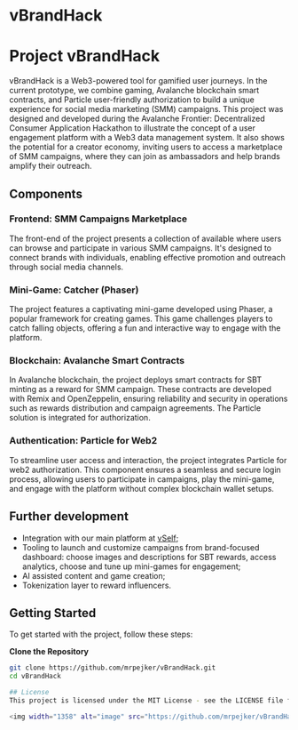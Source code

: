# vBrandHack
# Project vBrandHack

vBrandHack is a Web3-powered tool for gamified user journeys. In the current prototype, we combine gaming, Avalanche blockchain smart contracts, and Particle user-friendly authorization to build a unique experience for social media marketing (SMM) campaigns. This project was designed and developed during the Avalanche Frontier: Decentralized Consumer Application Hackathon to illustrate the concept of a user engagement platform with a Web3 data management system.  It also shows the potential for a creator economy, inviting users to access a marketplace of SMM campaigns, where they can join as ambassadors and help brands amplify their outreach. 

## Components

### Frontend: SMM Campaigns Marketplace 

The front-end of the project presents a collection of available where users can browse and participate in various SMM campaigns. It's designed to connect brands with individuals, enabling effective promotion and outreach through social media channels.


### Mini-Game: Catcher (Phaser)

The project features a captivating mini-game developed using Phaser, a popular framework for creating games. This game challenges players to catch falling objects, offering a fun and interactive way to engage with the platform.


### Blockchain: Avalanche Smart Contracts

In Avalanche blockchain, the project deploys smart contracts for SBT minting as a reward for SMM campaign.  These contracts are developed with Remix and OpenZeppelin, ensuring reliability and security in operations such as rewards distribution and campaign agreements. The Particle solution is integrated for authorization.

### Authentication: Particle for Web2

To streamline user access and interaction, the project integrates Particle for web2 authorization. This component ensures a seamless and secure login process, allowing users to participate in campaigns, play the mini-game, and engage with the platform without complex blockchain wallet setups.

## Further development
- Integration with our main platform at [vSelf](https://vself.app/);
- Tooling to launch and customize campaigns from brand-focused dashboard: choose images and descriptions for SBT rewards, access analytics, choose and tune up mini-games for engagement;
- AI assisted content and game creation;
- Tokenization layer to reward influencers.

## Getting Started

To get started with the project, follow these steps:

**Clone the Repository**

   ```bash
   git clone https://github.com/mrpejker/vBrandHack.git
   cd vBrandHack

## License
This project is licensed under the MIT License - see the LICENSE file for details.

<img width="1358" alt="image" src="https://github.com/mrpejker/vBrandHack/assets/8280427/3fe9527c-8380-42dd-ae1e-6ca8ba832d87">
